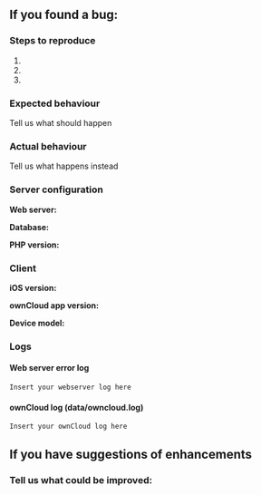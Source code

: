 <!--
Thanks for reporting issues back to this repository, you contributons are much appriciated! This is the issue tracker of the ownCloud iOS app.

To make it possible for us to help you please fill out below information carefully.
--> 
## If you found a bug:

### Steps to reproduce
1.
2.
3.

### Expected behaviour
Tell us what should happen

### Actual behaviour
Tell us what happens instead

### Server configuration
**Web server:**

**Database:**

**PHP version:**

### Client
**iOS version:**

**ownCloud app version:**

**Device model:**

### Logs
#### Web server error log
```
Insert your webserver log here
```

#### ownCloud log (data/owncloud.log)
```
Insert your ownCloud log here
```

## If you have suggestions of enhancements

### Tell us what could be improved:
